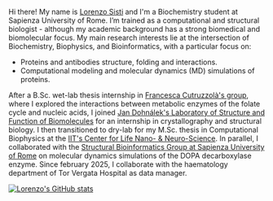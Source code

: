 Hi there! My name is [Lorenzo Sisti](https://sites.google.com/view/lorenzosisti) and I'm a Biochemistry student at Sapienza University of Rome. I’m trained as a computational and structural biologist - although my academic background has a strong biomedical and biomolecular focus. My main research interests lie at the intersection of Biochemistry, Biophysics, and Bioinformatics, with a particular focus on:

- Proteins and antibodies structure, folding and interactions.
- Computational modeling and molecular dynamics (MD) simulations of proteins.

After a B.Sc. wet-lab thesis internship in [Francesca Cutruzzolà's group](https://sites.google.com/uniroma1.it/francescacutruzzola-eng/home), where I explored the interactions between metabolic enzymes of the folate cycle and nucleic acids, I joined [Jan Dohnálek's Laboratory of Structure and Function of Biomolecules](https://www.ibt.cas.cz/en/research-laboratories/laboratory-of-structure-and-function-of-biomolecules/) for an internship in crystallography and structural biology. I then transitioned to dry-lab for my M.Sc. thesis in Computational Biophysics at the [IIT's Center for Life Nano- & Neuro-Science](https://www.iit.it/it/clns-sapienza). In parallel, I collaborated with the [Structural Bioinformatics Group at Sapienza University of Rome](https://schubert.bio.uniroma1.it/index.html) on molecular dynamics simulations of the DOPA decarboxylase enzyme. Since february 2025, I collaborate with the haematology department of Tor Vergata Hospital as data manager.

[![Lorenzo's GitHub stats](https://github-readme-stats.vercel.app/api?username=LorenzoSisti)](https://github.com/LorenzoSisti/github-readme-stats&show_icons=true&theme=dark)


<!--
**LorenzoSisti/LorenzoSisti** is a ✨ _special_ ✨ repository because its `README.md` (this file) appears on your GitHub profile.

Here are some ideas to get you started:

- 🔭 I’m currently working on ...
- 🌱 I’m currently learning ...
- 👯 I’m looking to collaborate on ...
- 🤔 I’m looking for help with ...
- 💬 Ask me about ...
- 📫 How to reach me: ...
- 😄 Pronouns: ...
- ⚡ Fun fact: ...
-->
